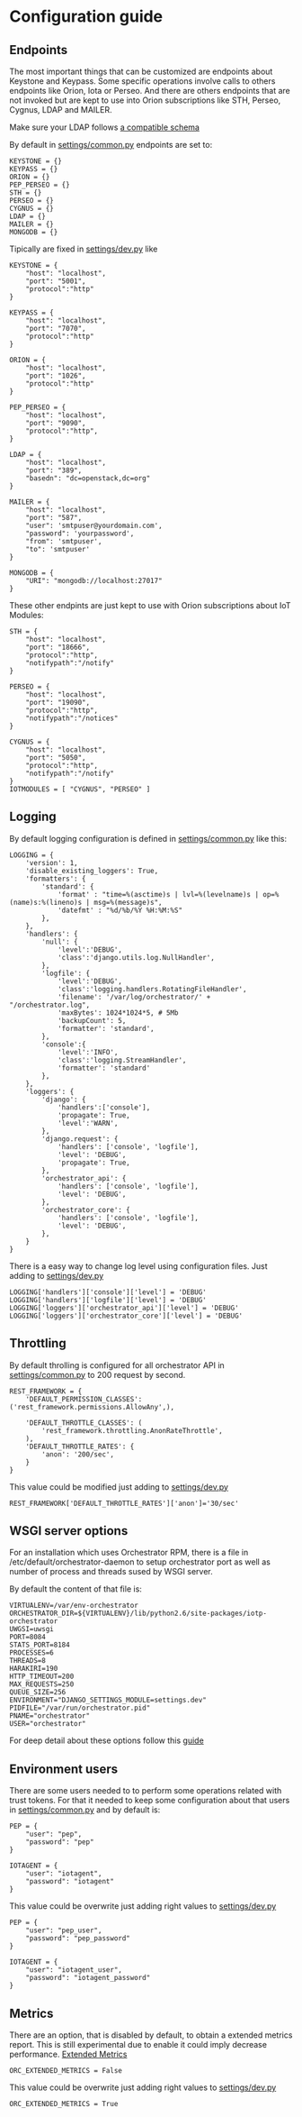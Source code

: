 # Configuration guide

## Endpoints
The most important things that can be customized are endpoints about Keystone and Keypass.
Some specific operations involve calls to others endpoints like Orion, Iota or Perseo.
And there are others endpoints that are not invoked but are kept to use into Orion subscriptions like STH, Perseo, Cygnus, LDAP and MAILER.

Make sure your LDAP follows [a compatible schema](https://github.com/telefonicaid/fiware-keystone-spassword/blob/master/docs/iotp_ldap.md#populate-ldap)

By default in [settings/common.py](https://github.com/telefonicaid/orchestrator/blob/master/src/settings/common.py) endpoints are set to:
```
KEYSTONE = {}
KEYPASS = {}
ORION = {}
PEP_PERSEO = {}
STH = {}
PERSEO = {}
CYGNUS = {}
LDAP = {}
MAILER = {}
MONGODB = {}
```

Tipically are fixed in [settings/dev.py](https://github.com/telefonicaid/orchestrator/blob/master/src/settings/dev.py) like
```
KEYSTONE = {
    "host": "localhost",
    "port": "5001",
    "protocol":"http"
}

KEYPASS = {
    "host": "localhost",
    "port": "7070",
    "protocol":"http"
}

ORION = {
    "host": "localhost",
    "port": "1026",
    "protocol":"http"
}

PEP_PERSEO = {
    "host": "localhost",
    "port": "9090",
    "protocol":"http",
}

LDAP = {
    "host": "localhost",
    "port": "389",
    "basedn": "dc=openstack,dc=org"
}

MAILER = {
    "host": "localhost",
    "port": "587",
    "user": 'smtpuser@yourdomain.com',
    "password": 'yourpassword',
    "from": 'smtpuser',
    "to": 'smtpuser'
}

MONGODB = {
    "URI": "mongodb://localhost:27017"
}
```

These other endpints are just kept to use with Orion subscriptions about IoT Modules:

```
STH = {
    "host": "localhost",
    "port": "18666",
    "protocol":"http",
    "notifypath":"/notify"
}

PERSEO = {
    "host": "localhost",
    "port": "19090",
    "protocol":"http",
    "notifypath":"/notices"
}

CYGNUS = {
    "host": "localhost",
    "port": "5050",
    "protocol":"http",
    "notifypath":"/notify"
}
IOTMODULES = [ "CYGNUS", "PERSEO" ]
```

## Logging

By default logging configuration is defined in [settings/common.py](https://github.com/telefonicaid/orchestrator/blob/master/src/settings/common.py) like this:

```
LOGGING = {
    'version': 1,
    'disable_existing_loggers': True,
    'formatters': {
        'standard': {
            'format' : "time=%(asctime)s | lvl=%(levelname)s | op=%(name)s:%(lineno)s | msg=%(message)s",
            'datefmt' : "%d/%b/%Y %H:%M:%S"
        },
    },
    'handlers': {
        'null': {
            'level':'DEBUG',
            'class':'django.utils.log.NullHandler',
        },
        'logfile': {
            'level':'DEBUG',
            'class':'logging.handlers.RotatingFileHandler',
            'filename': '/var/log/orchestrator/' + "/orchestrator.log",
            'maxBytes': 1024*1024*5, # 5Mb
            'backupCount': 5,
            'formatter': 'standard',
        },
        'console':{
            'level':'INFO',
            'class':'logging.StreamHandler',
            'formatter': 'standard'
        },
    },
    'loggers': {
        'django': {
            'handlers':['console'],
            'propagate': True,
            'level':'WARN',
        },
        'django.request': {
            'handlers': ['console', 'logfile'],
            'level': 'DEBUG',
            'propagate': True,
        },
        'orchestrator_api': {
            'handlers': ['console', 'logfile'],
            'level': 'DEBUG',
        },
        'orchestrator_core': {
            'handlers': ['console', 'logfile'],
            'level': 'DEBUG',
        },
    }
}
```

There is a easy way to change log level using configuration files. Just adding to [settings/dev.py](https://github.com/telefonicaid/orchestrator/blob/master/src/settings/dev.py)

```
LOGGING['handlers']['console']['level'] = 'DEBUG'
LOGGING['handlers']['logfile']['level'] = 'DEBUG'
LOGGING['loggers']['orchestrator_api']['level'] = 'DEBUG'
LOGGING['loggers']['orchestrator_core']['level'] = 'DEBUG'
```


## Throttling

By default throlling is configured for all orchestrator API in [settings/common.py](https://github.com/telefonicaid/orchestrator/blob/master/src/settings/common.py) to 200 request by second.

```
REST_FRAMEWORK = {
    'DEFAULT_PERMISSION_CLASSES': ('rest_framework.permissions.AllowAny',),

    'DEFAULT_THROTTLE_CLASSES': (
        'rest_framework.throttling.AnonRateThrottle',
    ),
    'DEFAULT_THROTTLE_RATES': {
        'anon': '200/sec',
    }
}
```

This value could be modified just adding to [settings/dev.py](https://github.com/telefonicaid/orchestrator/blob/master/src/settings/dev.py)

```
REST_FRAMEWORK['DEFAULT_THROTTLE_RATES']['anon']='30/sec'
```


## WSGI server options

For an installation which uses Orchestrator RPM, there is a file in /etc/default/orchestrator-daemon to setup orchestrator port as well as number of process and threads sused by WSGI server.

By default the content of that file is:

```
VIRTUALENV=/var/env-orchestrator
ORCHESTRATOR_DIR=${VIRTUALENV}/lib/python2.6/site-packages/iotp-orchestrator
UWGSI=uwsgi
PORT=8084
STATS_PORT=8184
PROCESSES=6
THREADS=8
HARAKIRI=190
HTTP_TIMEOUT=200
MAX_REQUESTS=250
QUEUE_SIZE=256
ENVIRONMENT="DJANGO_SETTINGS_MODULE=settings.dev"
PIDFILE="/var/run/orchestrator.pid"
PNAME="orchestrator"
USER="orchestrator"
```
For deep detail about these options follow this [guide](https://uwsgi-docs.readthedocs.io/en/latest/Options.html)

## Environment users

There are some users needed to to perform some operations related with trust tokens. For that it needed to keep some configuration about that users in [settings/common.py](https://github.com/telefonicaid/orchestrator/blob/master/src/settings/common.py) and by default is:


```
PEP = {
    "user": "pep",
    "password": "pep"
}

IOTAGENT = {
    "user": "iotagent",
    "password": "iotagent"
}
```

This value could be overwrite just adding right values to [settings/dev.py](https://github.com/telefonicaid/orchestrator/blob/master/src/settings/dev.py)

```
PEP = {
    "user": "pep_user",
    "password": "pep_password"
}

IOTAGENT = {
    "user": "iotagent_user",
    "password": "iotagent_password"
}
```

## Metrics

There are an option, that is disabled by default, to obtain a extended metrics report. This is still experimental due to enable it could imply decrease performance.
[Extended Metrics](https://orchestrator2.docs.apiary.io/#reference/orchestrator/metrics)

```
ORC_EXTENDED_METRICS = False

```
This value could be overwrite just adding right values to [settings/dev.py](https://github.com/telefonicaid/orchestrator/blob/master/src/settings/dev.py)

```
ORC_EXTENDED_METRICS = True

```
